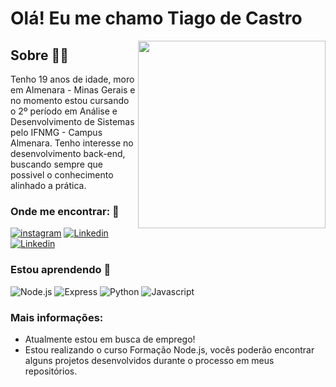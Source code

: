 # Olá! Eu me chamo Tiago de Castro
<img align="right" width="300" src="https://i2.wp.com/allhtaccess.info/wp-content/uploads/2018/03/programming.gif?fit=1281%2C716&ssl=1" />


## Sobre :man_technologist:

Tenho 19 anos de idade, moro em Almenara - Minas Gerais e no momento estou cursando o 2º período em Análise e Desenvolvimento de Sistemas pelo IFNMG - Campus Almenara. Tenho interesse no desenvolvimento back-end, buscando sempre que possivel o conhecimento alinhado a prática.

### Onde me encontrar: :speech_balloon:

[![instagram](https://img.shields.io/badge/Instagram-E4405F?style=flat-square&logo=instagram&logoColor=white)](https://www.instagram.com/tiago.cali/)
[![Linkedin](https://img.shields.io/badge/LinkedIn-0077B5?style=flat-square&logo=linkedin&logoColor=white)](https://www.linkedin.com/in/tiago-de-castro-lima-3814911b9/)
[![Linkedin](https://img.shields.io/badge/WhatsApp-25D366?style=flat-square&logo=whatsapp&logoColor=white)](https://api.whatsapp.com/send?phone=5533987056883&text=Ol%C3%A1%2C%20achei%20seu%20Github%20muito%20legal!)

### Estou aprendendo :open_book:
![Node.js](https://img.shields.io/badge/Node-43853D?style=for-the-badge&logo=node.js&logoColor=white)
![Express](https://img.shields.io/badge/Express.js-404D59?style=for-the-badge)
![Python](https://img.shields.io/badge/Python-3776AB?style=for-the-badge&logo=python&logoColor=white)
![Javascript](https://img.shields.io/badge/JavaScript-323330?style=for-the-badge&logo=javascript&logoColor=F7DF1E)
### Mais informações:
- Atualmente estou em busca de emprego!
- Estou realizando o curso Formação Node.js, vocês poderão encontrar alguns projetos desenvolvidos durante o processo em meus repositórios.
